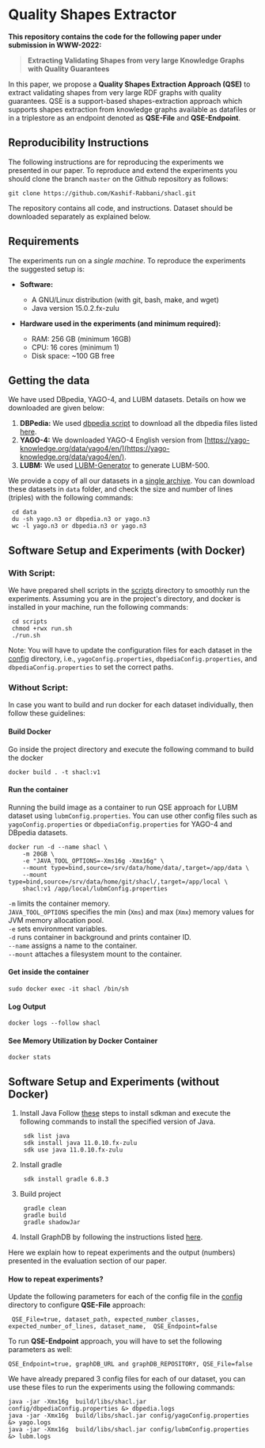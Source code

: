 # Quality Shapes Extractor

**This repository contains the code for the following paper under submission in WWW-2022:**
> **Extracting Validating Shapes from very large Knowledge Graphs with Quality Guarantees**


In this paper, we propose a **Quality Shapes Extraction Approach (QSE)** to extract validating shapes from very large
RDF graphs with quality guarantees. QSE is a support-based shapes-extraction approach which supports shapes extraction
from knowledge graphs available as datafiles or in a triplestore as an endpoint denoted as **QSE-File** and **QSE-Endpoint**.


## Reproducibility Instructions

The following instructions are for reproducing the experiments we presented in our paper. To reproduce and extend the experiments you should clone the branch `master` on the Github repository as follows:

```
git clone https://github.com/Kashif-Rabbani/shacl.git
```
The repository contains all code, and instructions. Dataset should be downloaded separately as explained below.


## Requirements
The experiments run on a _single machine_. To reproduce the experiments the suggested setup is:
- **Software:**
   - A GNU/Linux distribution (with git, bash, make, and wget)
   - Java version 15.0.2.fx-zulu

- **Hardware used in the experiments (and minimum required):**
   - RAM: 256 GB (minimum 16GB)
   - CPU: 16 cores (minimum 1)
   - Disk space: ~100 GB free


## Getting the data
We have used DBpedia, YAGO-4, and LUBM datasets. Details on how we downloaded are given below:

1. **DBPedia:** We used  [dbpedia script](https://github.com/Kashif-Rabbani/shacl/blob/main/scripts/dbpedia/download-dbpedia.sh) to download all the dbpedia files listed [here](https://github.com/Kashif-Rabbani/shacl/blob/main/scripts/dbpedia/dbpedia-files.txt).
2. **YAGO-4:** We downloaded YAGO-4 English version from [https://yago-knowledge.org/data/yago4/en/](https://yago-knowledge.org/data/yago4/en/).
3. **LUBM:** We used [LUBM-Generator](https://github.com/rvesse/lubm-uba) to generate LUBM-500.


We provide a copy of all our datasets in a [single archive](http://130.226.98.152/www_datasets/). You can download these datasets in `data` folder, and check the size and number of lines (triples) with the following commands:

```
 cd data 
 du -sh yago.n3 or dbpedia.n3 or yago.n3
 wc -l yago.n3 or dbpedia.n3 or yago.n3
```
## Software Setup and Experiments (with Docker)

### With Script:
We have prepared shell scripts in the [scripts](https://github.com/Kashif-Rabbani/shacl/tree/main/scripts) directory to smoothly run the experiments.
Assuming you are in the project's directory, and docker is installed in your machine, run the following commands:

```
 cd scripts
 chmod +rwx run.sh
 ./run.sh
```
Note: You will have to update the configuration files for each dataset in the [config](https://github.com/Kashif-Rabbani/shacl/tree/main/config) directory, i.e., `yagoConfig.properties`, `dbpediaConfig.properties`, and `dbpediaConfig.properties` to set the correct paths.

### Without Script:
In case you want to build and run docker for each dataset individually, then follow these guidelines:

#### Build Docker 

Go inside the project directory and execute the following command to build the docker

```
docker build . -t shacl:v1
```

#### Run the container
Running the build image as a container to run QSE approach for LUBM dataset using `lubmConfig.properties`. 
You can use other config files such as `yagoConfig.properties` or `dbpediaConfig.properties` for YAGO-4 and DBpedia datasets.
```
docker run -d --name shacl \
    -m 20GB \
    -e "JAVA_TOOL_OPTIONS=-Xms16g -Xmx16g" \
    --mount type=bind,source=/srv/data/home/data/,target=/app/data \ 
    --mount type=bind,source=/srv/data/home/git/shacl/,target=/app/local \ 
    shacl:v1 /app/local/lubmConfig.properties
```

`-m` limits the container memory.  <br /> 
`JAVA_TOOL_OPTIONS` specifies the min (`Xms`) and max (`Xmx`) memory values for JVM memory allocation pool. <br />
`-e` sets environment variables. <br />
`-d` runs container in background and prints container ID. <br />
`--name`  assigns a name to the container. <br />
`--mount` attaches a filesystem mount to the container. <br />

#### Get inside the container
```
sudo docker exec -it shacl /bin/sh
```

#### Log Output
```
docker logs --follow shacl
```

#### See Memory Utilization by Docker Container
```
docker stats
```



## Software Setup and Experiments (without Docker)

1. Install Java
   Follow [these](https://sdkman.io/install) steps to install sdkman and execute the following commands to install the specified version of Java.

        sdk list java
        sdk install java 11.0.10.fx-zulu 
        sdk use java 11.0.10.fx-zulu 

2. Install gradle

        sdk install gradle 6.8.3

3. Build project

        gradle clean
        gradle build
        gradle shadowJar


4. Install GraphDB by following the instructions listed [here](https://graphdb.ontotext.com/).


[comment]: <> (## Experimentation)
Here we explain how to repeat experiments and the output (numbers) presented in the evaluation section of our paper.


#### How to repeat experiments?

Update the following parameters for each of the config file in the [config](https://github.com/Kashif-Rabbani/shacl/tree/main/config) directory to configure **QSE-File** approach:

```
 QSE_File=true, dataset_path, expected_number_classes, expected_number_of_lines, dataset_name,  QSE_Endpoint=false
```
To run **QSE-Endpoint** approach, you will have to set the following parameters as well:

```
QSE_Endpoint=true, graphDB_URL and graphDB_REPOSITORY, QSE_File=false
```
We have already prepared 3 config files for each of our dataset, you can use these files to run the experiments using the following commands:
```
java -jar -Xmx16g  build/libs/shacl.jar config/dbpediaConfig.properties &> dbpedia.logs
java -jar -Xmx16g  build/libs/shacl.jar config/yagoConfig.properties &> yago.logs
java -jar -Xmx16g  build/libs/shacl.jar config/lubmConfig.properties &> lubm.logs
```